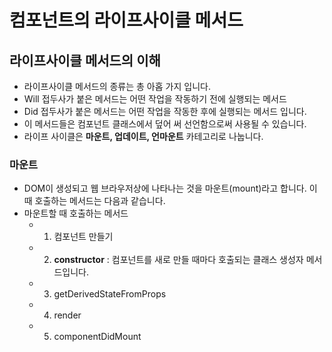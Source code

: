 # 컴포넌트의 라이프사이클 메서드

## 라이프사이클 메서드의 이해
- 라이프사이클 메서드의 종류는 총 아홉 가지 입니다.
- Will 접두사가 붙은 메서드는 어떤 작업을 작동하기 전에 실행되는 메서드
- Did 접두사가 붙은 메서드는 어떤 작업을 작동한 후에 실행되는 메서드 입니다.
- 이 메서드들은 컴포넌트 클래스에서 덮어 써 선언함으로써 사용될 수 있습니다.
- 라이프 사이클은 **마운트, 업데이트, 언마운트** 카테고리로 나눕니다.

### 마운트

- DOM이 생성되고 웹 브라우저상에 나타나는 것을 마운트(mount)라고 합니다. 이때 호출하는 메서드는 다음과 같습니다.
- 마운트할 때 호출하는 메서드
    - 1) 컴포넌트 만들기
    - 2) **constructor** : 컴포넌트를 새로 만들 때마다 호출되는 클래스 생성자 메서드입니다.
    - 3) getDerivedStateFromProps
    - 4) render
    - 5) componentDidMount



